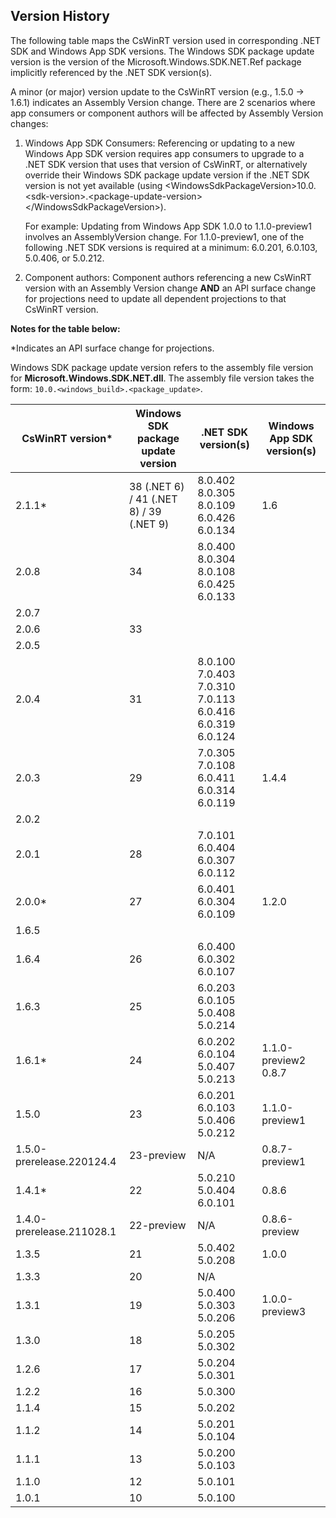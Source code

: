 ## Version History

The following table maps the CsWinRT version used in corresponding .NET SDK and Windows App SDK versions. The Windows SDK package update version is the version of the Microsoft.Windows.SDK.NET.Ref package implicitly referenced by the .NET SDK version(s). 

A minor (or major) version update to the CsWinRT version (e.g., 1.5.0 -> 1.6.1) indicates an Assembly Version change. There are 2 scenarios where app consumers or component authors will be affected by Assembly Version changes: 

1. Windows App SDK Consumers: Referencing or updating to a new Windows App SDK version requires app consumers to upgrade to a .NET SDK version that uses that version of CsWinRT, or alternatively override their Windows SDK package update version if the .NET SDK version is not yet available (using \<WindowsSdkPackageVersion>10.0.\<sdk-version>.\<package-update-version>\</WindowsSdkPackageVersion>).

    For example: Updating from Windows App SDK 1.0.0 to 1.1.0-preview1 involves an AssemblyVersion change. For 1.1.0-preview1, one of the following .NET SDK versions is required at a minimum: 6.0.201, 6.0.103, 5.0.406, or 5.0.212.

2. Component authors: Component authors referencing a new CsWinRT version with an Assembly Version change **AND** an  API surface change for projections need to update all dependent projections to that CsWinRT version.

**Notes for the table below:**

\*Indicates an API surface change for projections.

Windows SDK package update version refers to the assembly file version for **Microsoft.Windows.SDK.NET.dll**. The assembly file version takes the form: `10.0.<windows_build>.<package_update>`.

| CsWinRT version* | Windows SDK <br> package update version | .NET SDK version(s) | Windows App SDK version(s) | 
|-|-|-|-|
| 2.1.1* | 38 (.NET 6) / 41 (.NET 8) / 39 (.NET 9) | 8.0.402 <br> 8.0.305 <br> 8.0.109 <br> 6.0.426 <br> 6.0.134 | 1.6 |
| 2.0.8 | 34 | 8.0.400 <br> 8.0.304 <br> 8.0.108 <br> 6.0.425 <br> 6.0.133 | |
| 2.0.7 |  | | |
| 2.0.6 | 33 | | |
| 2.0.5 |  | | |
| 2.0.4 | 31 | 8.0.100 <br> 7.0.403 <br> 7.0.310 <br> 7.0.113 <br> 6.0.416 <br> 6.0.319 <br> 6.0.124 | |
| 2.0.3 | 29 | 7.0.305 <br> 7.0.108 <br> 6.0.411 <br> 6.0.314 <br> 6.0.119 | 1.4.4 |
| 2.0.2 |  | | |
| 2.0.1 | 28 | 7.0.101 <br> 6.0.404 <br> 6.0.307 <br> 6.0.112 | |
| 2.0.0* | 27 | 6.0.401 <br> 6.0.304 <br> 6.0.109 | 1.2.0 |
| 1.6.5 |  | | |
| 1.6.4 | 26 | 6.0.400 <br> 6.0.302 <br> 6.0.107 | |
| 1.6.3 | 25 | 6.0.203 <br> 6.0.105 <br> 5.0.408 <br> 5.0.214 | |
| 1.6.1* | 24 | 6.0.202 <br> 6.0.104 <br> 5.0.407 <br> 5.0.213 | 1.1.0-preview2 <br> 0.8.7 |
| 1.5.0 | 23 | 6.0.201 <br> 6.0.103 <br> 5.0.406 <br> 5.0.212 | 1.1.0-preview1 <br> |
| 1.5.0-prerelease.220124.4 | 23-preview|  N/A | 0.8.7-preview1
| 1.4.1* | 22 | 5.0.210 <br> 5.0.404 <br> 6.0.101 | 0.8.6 |
| 1.4.0-prerelease.211028.1 | 22-preview | N/A | 0.8.6-preview
| 1.3.5 | 21 | 5.0.402 <br> 5.0.208 | 1.0.0 |
| 1.3.3 | 20 | N/A |  |
| 1.3.1 | 19 | 5.0.400 <br> 5.0.303 <br> 5.0.206 | 1.0.0-preview3 |
| 1.3.0 | 18 | 5.0.205 <br> 5.0.302 |  |
| 1.2.6 | 17 | 5.0.204 <br> 5.0.301 |  |
| 1.2.2 | 16 | 5.0.300 | |
| 1.1.4 | 15 | 5.0.202 | |
| 1.1.2 | 14 | 5.0.201 <br> 5.0.104 | |
| 1.1.1 | 13 | 5.0.200 <br> 5.0.103 | |
| 1.1.0 | 12 | 5.0.101 | |
| 1.0.1 | 10 | 5.0.100 | |
